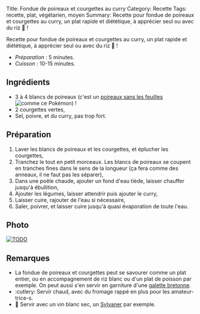 Title: Fondue de poireaux et courgettes au curry
Category: Recette
Tags: recette, plat, végétarien, moyen
Summary: Recette pour fondue de poireaux et courgettes au curry, un plat rapide et diététique, à apprécier seul ou avec du riz :rice: !

Recette pour fondue de poireaux et courgettes au curry, un plat rapide et diététique, à apprécier seul ou avec du riz :rice: !

- *Préparation* : 5 minutes.
- *Cuisson* : 10-15 minutes.

## Ingrédients
- 3 à 4 blancs de poireaux (c'est un [poireaux sans les feuilles](https://veekun.com/dex/pokemon/farfetch%27d) <img style="display: inline; margin: 0;" title="comme ce Pokémon" src="https://cdn.bulbagarden.net/upload/a/aa/Spr_5b_083.png">) !
- 2 courgettes vertes,
- Sel, poivre, et du curry, pas trop fort.

## Préparation
1. Laver les blancs de poireaux et les courgettes, et éplucher les courgettes,
2. Tranchez le tout en petit morceaux. Les blancs de poireaux se coupent en tranches fines dans le sens de la longueur (ça fera comme des anneaux, il ne faut pas les séparer),
3. Dans une poêle chaude, ajouter un fond d'eau tiède, laisser chauffer jusqu'à ébullition,
4. Ajouter les légumes, laisser attendrir puis ajouter le curry,
5. Laisser cuire, rajouter de l'eau si nécessaire,
6. Saler, poivrer, et laisser cuire jusqu'à quasi évaporation de toute l'eau.

## Photo
[![TODO]({filename}images/blank.png)](#)

## Remarques
- La fondue de poireaux et courgettes peut se savourer comme un plat entier, ou en accompagnement de riz blanc ou d'un plat de poisson par exemple. On peut aussi s'en servir en garniture d'une [galette bretonne](galettes-bretonnes.html).
- :cutlery: Servir chaud, avec du fromage rappé en plus pour les amateur-trice-s.
- :wine_glass: Servir avec un vin blanc sec, un [Sylvaner](https://fr.wikipedia.org/wiki/Sylvaner_d'Alsace) par exemple.

